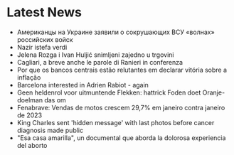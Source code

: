 # Latest News
-  Американцы на Украине заявили о сокрушающих ВСУ «волнах» российских войск
-  Nazir istefa verdi
-  Jelena Rozga i Ivan Huljić snimljeni zajedno u trgovini
-  Cagliari, a breve anche le parole di Ranieri in conferenza
-  Por que os bancos centrais estão relutantes em declarar vitória sobre a inflação
-  Barcelona interested in Adrien Rabiot - again
-  Geen heldenrol voor uitmuntende Flekken: hattrick Foden doet Oranje-doelman das om
-  Fenabrave: Vendas de motos crescem 29,7% em janeiro contra janeiro de 2023
-  King Charles sent 'hidden message' with last photos before cancer diagnosis made public
-  "Esa casa amarilla", un documental que aborda la dolorosa experiencia del aborto
